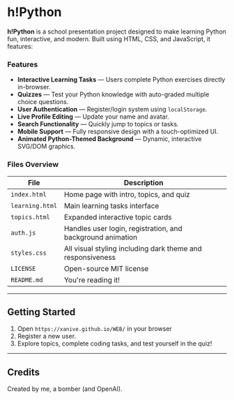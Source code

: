 # h!Python

**h!Python** is a school presentation project designed to make learning Python fun, interactive, and modern. Built using HTML, CSS, and JavaScript, it features:

### Features

- **Interactive Learning Tasks** — Users complete Python exercises directly in-browser.
- **Quizzes** — Test your Python knowledge with auto-graded multiple choice questions.
- **User Authentication** — Register/login system using `localStorage`.
- **Live Profile Editing** — Update your name and avatar.
- **Search Functionality** — Quickly jump to topics or tasks.
- **Mobile Support** — Fully responsive design with a touch-optimized UI.
- **Animated Python-Themed Background** — Dynamic, interactive SVG/DOM graphics.

### Files Overview

| File             | Description |
|------------------|-------------|
| `index.html`     | Home page with intro, topics, and quiz |
| `learning.html`  | Main learning tasks interface |
| `topics.html`    | Expanded interactive topic cards |
| `auth.js`        | Handles user login, registration, and background animation |
| `styles.css`     | All visual styling including dark theme and responsiveness |
| `LICENSE`        | Open-source MIT license |
| `README.md`      | You're reading it! |

---

## Getting Started

1. Open `https://xanive.github.io/WEB/` in your browser 
2. Register a new user.
3. Explore topics, complete coding tasks, and test yourself in the quiz!

---

## Credits

Created by me, a bomber (and OpenAI).

